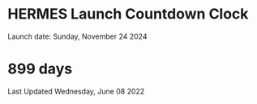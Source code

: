 # HERMES Launch Countdown Clock

Launch date: Sunday, November 24 2024
# 899 days

Last Updated Wednesday, June 08 2022